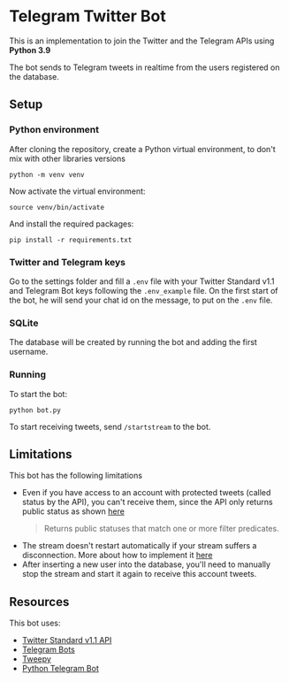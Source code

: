 Telegram Twitter Bot
====================
This is an implementation to join the Twitter and the Telegram APIs using **Python 3.9**

The bot sends to Telegram tweets in realtime from the users registered on the database.

## Setup ##

### Python environment ###
After cloning the repository, create a Python virtual environment, to don't mix with other libraries versions
```
python -m venv venv
```
Now activate the virtual environment:
```
source venv/bin/activate
```
And install the required packages:
```
pip install -r requirements.txt
```

### Twitter and Telegram keys ###
Go to the settings folder and fill a `.env` file with your Twitter Standard v1.1 and Telegram Bot keys following the `.env_example` file. On the first start of the bot, he will send your chat id on the message, to put on the `.env` file.

### SQLite ###
The database will be created by running the bot and adding the first username.

### Running ###
To start the bot:
```
python bot.py
```
To start receiving tweets, send `/startstream` to the bot.

## Limitations ##
This bot has the following limitations
- Even if you have access to an account with protected tweets (called status by the API), you can't receive them, since the API only returns public status as shown [here](https://developer.twitter.com/en/docs/twitter-api/v1/tweets/filter-realtime/overview)
    > Returns public statuses that match one or more filter predicates.
- The stream doesn't restart automatically if your stream suffers a disconnection. More about how to implement it [here](https://developer.twitter.com/en/docs/twitter-api/v1/tweets/filter-realtime/guides/connecting)
- After inserting a new user into the database, you'll need to manually stop the stream and start it again to receive this account tweets.

## Resources ##
This bot uses:
- [Twitter Standard v1.1 API](https://developer.twitter.com/en/docs/twitter-api/v1)
- [Telegram Bots](https://core.telegram.org/bots)
- [Tweepy](http://docs.tweepy.org/en/latest/)
- [Python Telegram Bot](https://python-telegram-bot.readthedocs.io/en/stable/)